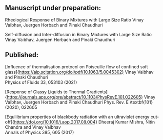 ## Manuscript under preparation:

Rheological Response of Binary Mixtures with Large Size Ratio 
Vinay Vaibhav, Juergen Horbach and Pinaki Chaudhuri

Self-diffusion and Inter-diffusion in Binary Mixtures with Large Size Ratio 
Vinay Vaibhav, Juergen Horbach and Pinaki Chaudhuri


## Published: 

[Influence of thermalisation protocol on Poiseuille flow of confined soft glass]{https://aip.scitation.org/doi/pdf/10.1063/5.0045302}
Vinay Vaibhav and Pinaki Chaudhuri  
Physics of Fluids 33, 053103 (2021)

[Response of Glassy Liquids to Thermal Gradients]{https://journals.aps.org/pre/abstract/10.1103/PhysRevE.101.022605} 
Vinay Vaibhav, Juergen Horbach and Pinaki Chaudhuri
Phys. Rev. E \textbf{101} (2020), 022605

[Equilibrium properties of blackbody radiation with an ultraviolet energy cut-off]{https://doi.org/10.1016/j.aop.2017.08.004}
Dheeraj Kumar Mishra, Nitin Chandra and Vinay Vaibhav  
Annals of Physics 385, 605 (2017)
